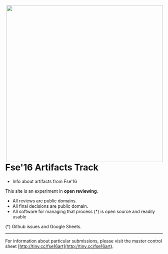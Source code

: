 <img align=right width=500 src="http://cdn.static-economist.com/sites/default/files/20140614_STD001.jpg">

# Fse'16 Artifacts Track

+ Info about artifacts from Fse'16

This site is an experiment in **open reviewing**.

- All reviews are public domains.
- All final decisions are public domain.
- All  software for managing that process (*) is open source and readily usable 


(*) Github issues and Google Sheets.

_______
For information about particular submissions, please visit the 
master control sheet [http://tiny.cc/fse16art](http://tiny.cc/fse16art).
